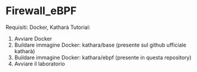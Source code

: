 # Firewall_eBPF
Requisiti: Docker, Katharà
Tutorial: 
1) Avviare Docker
2) Buildare immagine Docker: kathara/base (presente sul github ufficiale katharà)
3) Buildare immagine Docker: kathara/ebpf (presente in questa repository)
4) Avviare il laboratorio
